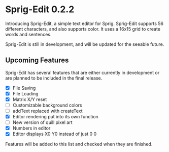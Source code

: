 # Sprig-Edit 0.2.2

Introducing Sprig-Edit, a simple text editor for Sprig. Sprig-Edit supports 56 different characters, and also supports color. It uses a 16x15 grid to create words and sentences.

Sprig-Edit is still in development, and will be updated for the seeable future.

## Upcoming Features

Sprig-Edit has several features that are either currently in development or are planned to be included in the final release. 

- [X] File Saving
- [X] File Loading
- [X] Matrix X/Y reset
- [ ] Customizable background colors
- [ ] addText replaced with createText
- [X] Editor rendering put into its own function
- [ ] New version of quill pixel art
- [X] Numbers in editor
- [X] Editor displays X0 Y0 instead of just 0 0

Features will be added to this list and checked when they are finished.
